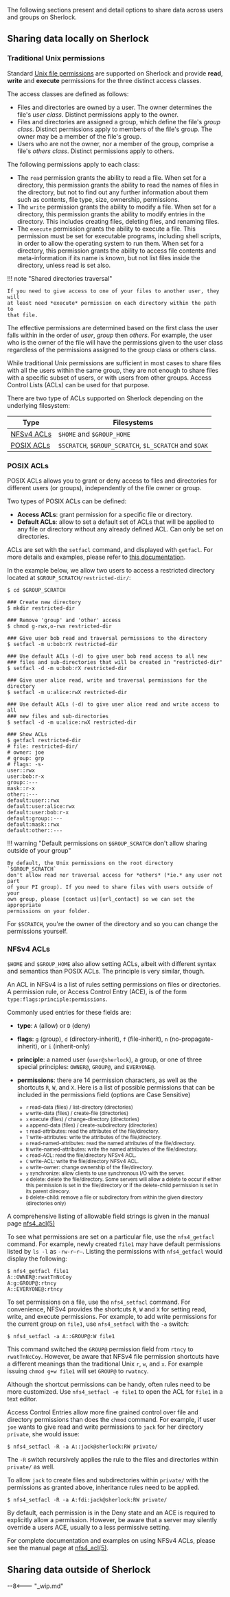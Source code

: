 The following sections present and detail options to share data across users
and groups on Sherlock.

## Sharing data locally on Sherlock

### Traditional Unix permissions

Standard [Unix file permissions][url_unix_perms] are supported on Sherlock and
provide **read**, **write** and **execute** permissions for the three distinct
access classes.

The access classes are defined as follows:

* Files and directories are owned by a user. The owner determines the file's
  *user class*. Distinct permissions apply to the owner.
* Files and directories are assigned a group, which define the file's *group
  class*. Distinct permissions apply to members of the file's group. The owner
  may be a member of the file's group.
* Users who are not the owner, nor a member of the group, comprise a file's
  *others class*. Distinct permissions apply to others.

The following permissions apply to each class:

* The `read` permission grants the ability to read a file. When set for a
  directory, this permission grants the ability to read the names of files in
  the directory, but not to find out any further information about them such as
  contents, file type, size, ownership, permissions.
* The `write` permission grants the ability to modify a file. When set for a
  directory, this permission grants the ability to modify entries in the
  directory. This includes creating files, deleting files, and renaming files.
* The `execute` permission grants the ability to execute a file. This
  permission must be set for executable programs, including shell scripts, in
  order to allow the operating system to run them. When set for a directory,
  this permission grants the ability to access file contents and
  meta-information if its name is known, but not list files inside the
  directory, unless read is set also.

!!! note "Shared directories traversal"

    If you need to give access to one of your files to another user, they will
    at least need *execute* permission on each directory within the path to
    that file.

The effective permissions are determined based on the first class the user
falls within in the order of *user*, *group* then *others*. For example, the
user who is the owner of the file will have the permissions given to the user
class regardless of the permissions assigned to the group class or others
class.

While traditional Unix permissions are sufficient in most cases to share files
with all the users within the same group, they are not enough to share files
with a specific subset of users, or with users from other groups. Access
Control Lists (ACLs) can be used for that purpose.

There are two type of ACLs supported on Sherlock depending on the underlying
filesystem:

| Type       |  Filesystems |
| ---------- |  ----------- |
| [NFSv4 ACLs](#nfsv4-acls) |  `$HOME` and `$GROUP_HOME` |
| [POSIX ACLs](#posix-acls) |  `$SCRATCH`, `$GROUP_SCRATCH`, `$L_SCRATCH` and `$OAK` |


### POSIX ACLs

POSIX ACLs allows you to grant or deny access to files and directories for
different users (or groups), independently of the file owner or group.

Two types of POSIX ACLs can be defined:

* **Access ACLs**: grant permission for a specific file or directory.
* **Default ACLs**: allow to set a default set of ACLs that will be applied to
  any file or directory without any already defined ACL. Can only be set on
  directories.

ACLs are set with the `setfacl` command, and displayed with `getfacl`. For more
details and examples, please refer to [this documentation][url_rhel_posix_acl].

In the example below, we allow two users to access a restricted directory
located at `$GROUP_SCRATCH/restricted-dir/`:

```
$ cd $GROUP_SCRATCH

### Create new directory
$ mkdir restricted-dir

### Remove 'group' and 'other' access
$ chmod g-rwx,o-rwx restricted-dir

### Give user bob read and traversal permissions to the directory
$ setfacl -m u:bob:rX restricted-dir

### Use default ACLs (-d) to give user bob read access to all new
### files and sub-directories that will be created in "restricted-dir"
$ setfacl -d -m u:bob:rX restricted-dir

### Give user alice read, write and traversal permissions for the directory
$ setfacl -m u:alice:rwX restricted-dir

### Use default ACLs (-d) to give user alice read and write access to all
### new files and sub-directories
$ setfacl -d -m u:alice:rwX restricted-dir

### Show ACLs
$ getfacl restricted-dir
# file: restricted-dir/
# owner: joe
# group: grp
# flags: -s-
user::rwx
user:bob:r-x
group::---
mask::r-x
other::---
default:user::rwx
default:user:alice:rwx
default:user:bob:r-x
default:group::---
default:mask::rwx
default:other::---
```

!!! warning "Default permissions on `$GROUP_SCRATCH` don't allow sharing outside of your group"

    By default, the Unix permissions on the root directory `$GROUP_SCRATCH`
    don't allow read nor traversal access for *others* (*ie.* any user not part
    of your PI group). If you need to share files with users outside of your
    own group, please [contact us][url_contact] so we can set the appropriate
    permissions on your folder.

For `$SCRATCH`, you're the owner of the directory and so you can change the
permissions yourself.


### NFSv4 ACLs

`$HOME` and `$GROUP_HOME` also allow setting ACLs, albeit with different
syntax and semantics than POSIX ACLs. The principle is very similar,
though.

An ACL in NFSv4 is a list of rules setting permissions on files or directories.
A permission rule, or Access Control Entry (ACE), is of the form
`type:flags:principle:permissions`.


Commonly used entries for these fields are:

* **type**: `A` (allow) or `D` (deny)
* **flags**: `g` (group), `d` (directory-inherit), `f` (file-inherit), `n`
  (no-propagate-inherit), or `i` (inherit-only)
* **principle**:  a named user (`user@sherlock`), a group, or one of three
  special principles: `OWNER@`, `GROUP@`, and `EVERYONE@`.
* **permissions**: there are 14 permission characters, as well as the shortcuts
  `R`, `W`, and `X`. Here is a list of possible permissions that can be
  included in the permissions field (options are Case Sensitive)<small>
    * `r` read-data (files) / list-directory (directories)
    * `w` write-data (files) / create-file (directories)
    * `x` execute (files) / change-directory (directories)
    * `a` append-data (files) / create-subdirectory (directories)
    * `t` read-attributes: read the attributes of the file/directory.
    * `T` write-attributes: write the attributes of the file/directory.
    * `n` read-named-attributes: read the named attributes of the
      file/directory.
    * `N` write-named-attributes: write the named attributes of the
      file/directory.
    * `c` read-ACL: read the file/directory NFSv4 ACL.
    * `C` write-ACL: write the file/directory NFSv4 ACL.
    * `o` write-owner: change ownership of the file/directory.
    * `y` synchronize: allow clients to use synchronous I/O with the server.
    * `d` delete: delete the file/directory. Some servers will allow a delete
      to occur if either this permission is set in the file/directory or if the
      delete-child permission is set in its parent direcory.
    * `D` delete-child: remove a file or subdirectory from within the given
      directory (directories only)

   </small>

A comprehensive listing of allowable field strings is given in the manual page
[nfs4_acl(5)][url_nfs4_acl_man]

To see what permissions are set on a particular file, use the `nfs4_getfacl`
command. For example, newly created `file1` may have default permissions listed
by `ls -l` as `-rw-r—r—`. Listing the permissions with `nfs4_getfacl` would
display the following:

```shell
$ nfs4_getfacl file1
A::OWNER@:rwatTnNcCoy
A:g:GROUP@:rtncy
A::EVERYONE@:rtncy
```

To set permissions on a file, use the `nfs4_setfacl` command. For convenience,
NFSv4 provides the shortcuts `R`, `W` and `X` for setting read, write, and
execute permissions. For example, to add write permissions for the current
group on `file1`, use `nfs4_setfacl` with the `-a` switch:

```shell
$ nfs4_setfacl -a A::GROUP@:W file1
```

This command switched the `GROUP@` permission field from `rtncy` to
`rwatTnNcCoy`.  However, be aware that NFSv4 file permission shortcuts have a
different meanings than the traditional Unix `r`, `w`, and `x`. For example
issuing `chmod g+w file1` will set `GROUP@` to `rwatncy`.

Although the shortcut permissions can be handy, often rules need to be more
customized. Use `nfs4_setfacl -e file1`  to open the ACL for `file1` in a text
editor.

Access Control Entries allow more fine grained control over file and directory
permissions than does the `chmod` command. For example, if user `joe` wants to
give read and write permissions to `jack` for her directory `private`, she
would issue:

```shell
$ nfs4_setfacl -R -a A::jack@sherlock:RW private/
```

The `-R` switch recursively applies the rule to the files and directories
within `private/` as well.

To allow `jack` to create files and subdirectories within `private/` with the
permissions as granted above, inheritance rules need to be applied.

```
$ nfs4_setfacl -R -a A:fdi:jack@sherlock:RW private/
```

By default, each permission is in the Deny state and an ACE is required to
explicitly allow a permission. However, be aware that a server may silently
override a users ACE, usually to a less permissive setting.






For complete documentation and examples on using NFSv4 ACLs, please see the
manual page at [nfs4_acl(5)][url_nfs4_acl_man].


## Sharing data outside of Sherlock

--8<--- "_wip.md"

[comment]: #  ( External collaborators, globus)


[comment]: #  (link URLs -----------------------------------------------------)

[url_rhel_posix_acl]:   https://access.redhat.com/documentation/en-US/Red_Hat_Storage/2.0/html/Administration_Guide/ch09s05.html
[url_unix_perms]:       https://en.wikipedia.org/wiki/File_system_permissions
[url_contact]:          mailto:srcc-support@stanford.edu
[url_nfs4_acl_man]:     http://linux.die.net/man/5/nfs4_acl


[comment]: #  (footnotes -----------------------------------------------------)


